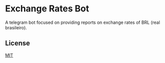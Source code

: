 # Exchange Rates Bot

A telegram bot focused on providing reports on exchange rates of BRL (real brasileiro).

## License

[MIT](https://github.com/jazielloureiro/Exchange-Rates-Bot/blob/main/LICENSE)